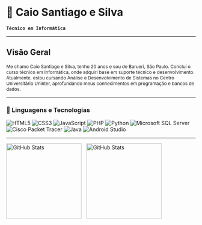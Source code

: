 # 🚀 Caio Santiago e Silva

**`Técnico em Informática`**

---

## Visão Geral

<p style="font-size: 12px;">Me chamo Caio Santiago e Silva, tenho 20 anos e sou de Barueri, São Paulo. Concluí o curso técnico em Informática, onde adquiri base em suporte técnico e 
  desenvolvimento. Atualmente, estou cursando Análise e Desenvolvimento de Sistemas no Centro Universitário Uninter, aprofundando meus conhecimentos em programação e bancos de dados.</p>

---

### 🤖 Linguagens e Tecnologias

![HTML5](https://img.shields.io/badge/HTML5-E34F26?style=for-the-badge&logo=html5&logoColor=white)
![CSS3](https://img.shields.io/badge/CSS3-1572B6?style=for-the-badge&logo=css3&logoColor=white)
![JavaScript](https://img.shields.io/badge/JavaScript-F7DF1E?style=for-the-badge&logo=javascript&logoColor=black)
![PHP](https://img.shields.io/badge/PHP-777BB4?style=for-the-badge&logo=php&logoColor=white)
![Python](https://img.shields.io/badge/Python-3776AB?style=for-the-badge&logo=python&logoColor=white)
![Microsoft SQL Server](https://img.shields.io/badge/Microsoft%20SQL%20Server-CC2927?style=for-the-badge&logo=microsoft-sql-server&logoColor=white)
![Cisco Packet Tracer](https://img.shields.io/badge/Cisco%20Packet%20Tracer-1C87CA?style=for-the-badge&logo=cisco&logoColor=white)
![Java](https://img.shields.io/badge/Java-007396?style=for-the-badge&logo=java&logoColor=white)
![Android Studio](https://img.shields.io/badge/Android%20Studio-3DDC84?style=for-the-badge&logo=android-studio&logoColor=white)

---

<p>
  <img 
    align="left" 
    alt="GitHub Stats" 
    height="200" 
    style="padding-right: 10px;" 
    src="https://github-readme-stats.vercel.app/api?username=CaioSilvaTech&show_icons=true&theme=tokyonight&include_all_commits=true&locale=pt-br" 
  />

<img 
      align="left" 
      alt="GitHub Stats" 
      height="200" 
      src="https://github-readme-stats.vercel.app/api/top-langs/?username=CaioSilvaTech&theme=tokyonight&layout=compact&custom_title=Tecnologias&langs_count=9" 
  />

</p>

